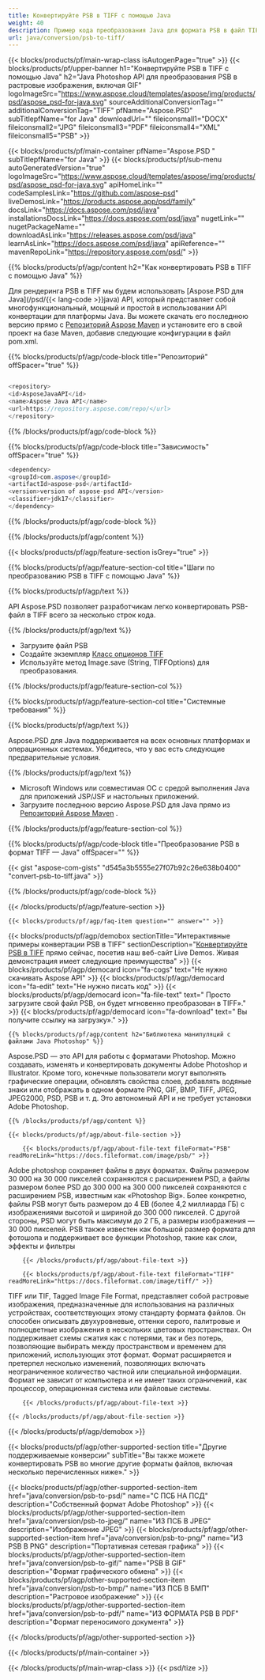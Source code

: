 ```yaml
---
title: Конвертируйте PSB в TIFF с помощью Java
weight: 40
description: Пример кода преобразования Java для формата PSB в файл TIFF. Используйте этот пример кода для преобразования PSB в TIFF в любом веб-приложении или приложении на базе Java для настольных компьютеров.
url: java/conversion/psb-to-tiff/
---
```


{{< blocks/products/pf/main-wrap-class isAutogenPage="true" >}}
{{< blocks/products/pf/upper-banner h1="Конвертируйте PSB в TIFF с помощью Java" h2="Java Photoshop API для преобразования PSB в растровые изображения, включая GIF" logoImageSrc="https://www.aspose.cloud/templates/aspose/img/products/psd/aspose_psd-for-java.svg" sourceAdditionalConversionTag="" additionalConversionTag="TIFF" pfName="Aspose.PSD" subTitlepfName="for Java" downloadUrl="" fileiconsmall1="DOCX" fileiconsmall2="JPG" fileiconsmall3="PDF" fileiconsmall4="XML" fileiconsmall5="PSB" >}}

{{< blocks/products/pf/main-container pfName="Aspose.PSD " subTitlepfName="for Java" >}}
{{< blocks/products/pf/sub-menu autoGeneratedVersion="true" logoImageSrc="https://www.aspose.cloud/templates/aspose/img/products/psd/aspose_psd-for-java.svg" apiHomeLink="" codeSamplesLink="https://github.com/aspose-psd" liveDemosLink="https://products.aspose.app/psd/family" docsLink="https://docs.aspose.com/psd/java" installationsDocsLink="https://docs.aspose.com/psd/java" nugetLink="" nugetPackageName="" downloadAsLink="https://releases.aspose.com/psd/java" learnAsLink="https://docs.aspose.com/psd/java" apiReference="" mavenRepoLink="https://repository.aspose.com/psd/" >}}

{{% blocks/products/pf/agp/content h2="Как конвертировать PSB в TIFF с помощью Java" %}}

 Для рендеринга PSB в TIFF мы будем использовать
 [Aspose.PSD для Java](/psd/{{< lang-code >}}java) 
 API, который представляет собой многофункциональный, мощный и простой в использовании API конвертации для платформы Java. Вы можете скачать его последнюю версию прямо с
 [Репозиторий Aspose Maven](https://repository.aspose.com/psd/) 
 и установите его в свой проект на базе Maven, добавив следующие конфигурации в файл pom.xml.

{{% blocks/products/pf/agp/code-block title="Репозиторий" offSpacer="true" %}}

```cs

<repository>
<id>AsposeJavaAPI</id>
<name>Aspose Java API</name>
<url>https://repository.aspose.com/repo/</url>
</repository>

```

{{% /blocks/products/pf/agp/code-block %}}

{{% blocks/products/pf/agp/code-block title="Зависимость" offSpacer="true" %}}

```cs
<dependency>
<groupId>com.aspose</groupId>
<artifactId>aspose-psd</artifactId>
<version>version of aspose-psd API</version>
<classifier>jdk17</classifier>
</dependency>

```

{{% /blocks/products/pf/agp/code-block %}}

{{% /blocks/products/pf/agp/content %}}

{{< blocks/products/pf/agp/feature-section isGrey="true" >}}

{{% blocks/products/pf/agp/feature-section-col title="Шаги по преобразованию PSB в TIFF с помощью Java" %}}

{{% blocks/products/pf/agp/text %}}

 API Aspose.PSD позволяет разработчикам легко конвертировать PSB-файл в TIFF всего за несколько строк кода.

{{% /blocks/products/pf/agp/text %}}

- Загрузите файл PSB
- Создайте экземпляр [Класс опционов TIFF](https://apireference.aspose.com/psd/java/com.aspose.psd.imageoptions/TiffOptions)
- Используйте метод Image.save (String, TIFFOptions) для преобразования.

{{% /blocks/products/pf/agp/feature-section-col %}}

{{% blocks/products/pf/agp/feature-section-col title="Системные требования" %}}

{{% blocks/products/pf/agp/text %}}

 Aspose.PSD для Java поддерживается на всех основных платформах и операционных системах. Убедитесь, что у вас есть следующие предварительные условия.

{{% /blocks/products/pf/agp/text %}}

- Microsoft Windows или совместимая ОС с средой выполнения Java для приложений JSP/JSF и настольных приложений.
- Загрузите последнюю версию Aspose.PSD для Java прямо из
 [Репозиторий Aspose Maven](https://repository.aspose.com/psd/)  .

{{% /blocks/products/pf/agp/feature-section-col %}}

{{% blocks/products/pf/agp/code-block title="Преобразование PSB в формат TIFF — Java" offSpacer="" %}}

{{< gist "aspose-com-gists" "d545a3b5555e27f07b92c26e638b0400" "convert-psb-to-tiff.java" >}}

{{% /blocks/products/pf/agp/code-block %}}

{{< /blocks/products/pf/agp/feature-section >}}

    {{< blocks/products/pf/agp/faq-item question="" answer="" >}}
 

<!-- aboutfile Starts -->

{{< blocks/products/pf/agp/demobox sectionTitle="Интерактивные примеры конвертации PSB в TIFF" sectionDescription="[Конвертируйте PSB в TIFF](https://products.aspose.app/psd/conversion/psb-to-tiff) прямо сейчас, посетив наш веб-сайт Live Demos. Живая демонстрация имеет следующие преимущества" >}}
        {{< blocks/products/pf/agp/democard icon="fa-cogs" text="Не нужно скачивать Aspose API" >}}
        {{< blocks/products/pf/agp/democard icon="fa-edit" text="Не нужно писать код" >}}
        {{< blocks/products/pf/agp/democard icon="fa-file-text" text=" Просто загрузите свой файл PSB, он будет мгновенно преобразован в TIFF»." >}}
        {{< blocks/products/pf/agp/democard icon="fa-download" text=" Вы получите ссылку на загрузку»." >}}

    {{% blocks/products/pf/agp/content h2="Библиотека манипуляций с файлами Java Photoshop" %}}

 Aspose.PSD — это API для работы с форматами Photoshop. Можно создавать, изменять и конвертировать документы Adobe Photoshop и Illustrator. Кроме того, конечные пользователи могут выполнять графические операции, обновлять свойства слоев, добавлять водяные знаки или отображать в одном формате PNG, GIF, BMP, TIFF, JPEG, JPEG2000, PSD, PSB и т. д. Это автономный API и не требует установки Adobe Photoshop. 



    {{% /blocks/products/pf/agp/content %}}

    {{< blocks/products/pf/agp/about-file-section >}}

        {{< blocks/products/pf/agp/about-file-text fileFormat="PSB" readMoreLink="https://docs.fileformat.com/image/psb/" >}}

Adobe photoshop сохраняет файлы в двух форматах. Файлы размером 30 000 на 30 000 пикселей сохраняются с расширением PSD, а файлы размером более PSD до 300 000 на 300 000 пикселей сохраняются с расширением PSB, известным как «Photoshop Big». Более конкретно, файлы PSB могут быть размером до 4 EB (более 4,2 миллиарда ГБ) с изображениями высотой и шириной до 300 000 пикселей. С другой стороны, PSD могут быть максимум до 2 ГБ, а размеры изображения — 30 000 пикселей. PSB также известен как большой размер формата для фотошопа и поддерживает все функции Photoshop, такие как слои, эффекты и фильтры


        {{< /blocks/products/pf/agp/about-file-text >}}

        {{< blocks/products/pf/agp/about-file-text fileFormat="TIFF" readMoreLink="https://docs.fileformat.com/image/tiff/" >}}

TIFF или TIF, Tagged Image File Format, представляет собой растровые изображения, предназначенные для использования на различных устройствах, соответствующих этому стандарту формата файлов. Он способен описывать двухуровневые, оттенки серого, палитровые и полноцветные изображения в нескольких цветовых пространствах. Он поддерживает схемы сжатия как с потерями, так и без потерь, позволяющие выбирать между пространством и временем для приложений, использующих этот формат. Формат расширяется и претерпел несколько изменений, позволяющих включать неограниченное количество частной или специальной информации. Формат не зависит от компьютера и не имеет таких ограничений, как процессор, операционная система или файловые системы.


        {{< /blocks/products/pf/agp/about-file-text >}}

    {{< /blocks/products/pf/agp/about-file-section >}}

{{< /blocks/products/pf/agp/demobox >}}

<!-- aboutfile Ends -->

{{< blocks/products/pf/agp/other-supported-section title="Другие поддерживаемые конверсии" subTitle="Вы также можете конвертировать PSB во многие другие форматы файлов, включая несколько перечисленных ниже»." >}}

{{< blocks/products/pf/agp/other-supported-section-item href="java/conversion/psb-to-psd/" name="С ПСБ НА ПСД" description="Собственный формат Adobe Photoshop" >}}
{{< blocks/products/pf/agp/other-supported-section-item href="java/conversion/psb-to-jpeg/" name="ИЗ ПСБ В JPEG" description="Изображение JPEG" >}}
{{< blocks/products/pf/agp/other-supported-section-item href="java/conversion/psb-to-png/" name="ИЗ PSB В PNG" description="Портативная сетевая графика" >}}
{{< blocks/products/pf/agp/other-supported-section-item href="java/conversion/psb-to-gif/" name="PSB В GIF" description="Формат графического обмена" >}}
{{< blocks/products/pf/agp/other-supported-section-item href="java/conversion/psb-to-bmp/" name="ИЗ ПСБ В БМП" description="Растровое изображение" >}}
{{< blocks/products/pf/agp/other-supported-section-item href="java/conversion/psb-to-pdf/" name="ИЗ ФОРМАТА PSB В PDF" description="Формат переносимого документа" >}}

{{< /blocks/products/pf/agp/other-supported-section >}}

{{< /blocks/products/pf/main-container >}}
    
{{< /blocks/products/pf/main-wrap-class >}}
{{< psd/tize >}}
